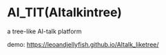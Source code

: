 # AI_TIT(AItalkintree)
a tree-like AI-talk platform

demo: https://leoandjellyfish.github.io/AItalk_liketree/